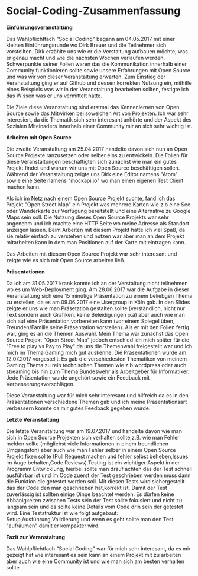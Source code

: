 # Social-Coding-Zusammenfassung

**Einführungsveranstaltung**

Das Wahlpflichtfach "Social Coding" begann am 04.05.2017 mit einer kleinen Einführungsrunde wo Dirk Breuer und die Teilnehmer sich vorstellten. Dirk erzählte uns wie er die Verstaltung aufbauen möchte, was er genau macht und wie die nächsten Wochen verlaufen werden.
Schwerpunkte seiner Folien waren das die Kommunikation innerhalb einer Community funktionieren sollte sowie unsere Erfahrungen mit Open Source und was wir von dieser Veranstaltung erwarten. Zum Einstieg der Veranstaltung ging er auf Github und dessen korrekten Nutzung ein, mithilfe eines Beispiels was wir in der Veranstaltung bearbeiten sollten, festigte ich das Wissen was er uns vermittelt hatte.

Die Ziele diese Veranstaltung sind erstmal das Kennenlernen von Open Source sowie das Mitwirken bei sowelchen Art von Projekten. Ich war sehr interesiert, da die Thematik sich sehr interesant anhörte und der Aspekt des Sozialen Miteinaders innerhalb einer Community mir an sich sehr wichtig ist.

**Arbeiten mit Open Source**

Die zweite Veranstaltung am 25.04.2017 handelte davon sich nun an Open Source Projekte ranzusetzen oder selber eins zu entwickeln. Die Folien für diese Veranstaltungen beschäftigten sich zunächst wie man ein gutes Projekt findet und warum wir uns mit Open Source beschäftigen sollen. Während der Veranstaltung zeigte uns Dirk eine Editor namens "Atom" sowie eine Seite namens "mockapi.io" wo man einen eigenen Test Client machen kann.

Als ich im Netz nach einem Open Source Projekt suchte, fand ich das Projekt "Open Street Map" ein Projekt was mehrere
Karten wie z.b eine See oder Wanderkarte zur Verfügung bereitstellt und eine Alternative zu Google Maps sein soll. Die Nutzung dieses Open Source Projekts war sehr angenehm und ich machte eine HTTP Seite wo meine Adresse als Standort anzeigen lassen. Beim Arbeiten mit diesem Projekt hatte ich viel Spaß, da sie relativ einfach zu verstehen und nutzen war aber man an dem Projekt mitarbeiten kann in dem man Positionen auf der Karte mit eintragen kann. 

Das Arbeiten mit diesem Open Source Projekt war sehr interesant und zeigte wie es sich mit Open Source arbeiten ließ.

**Präsentationen**

Da ich am 31.05.2017 krank konnte ich an der Verstaltung nicht teilnehmen wo es um Web-Deployment ging. Am 28.06.2017 war die Aufgabe in dieser Veranstaltung sich eine 15 minütige Präsentation zu einem beliebgen Thema zu erstellen, da es am 09.06.2017 eine Usergroup in Köln gab. In den Slides zeigte er uns wie man Präsetation gestalten sollte (verständlich, nicht nur Text sondern auch Grafiken, keine Beleidigungen o.ä) aber auch wie man sich auf eine Präsentation vorbereiten kann (vor einem Spiegel üben, Freunden/Familie seine Präsentation vorstellen). Als er mit den Folien fertig war, ging es an die Themen Auswahl. Mein Thema war zunächst das Open Source Projekt "Open Street Map" jedoch entschied ich mich später für die "Free to play vs Pay to Play" da uns die Themenwahl freigestellt war und ich mich im Thema Gaming mich gut auskenne. Die Präsentationen wurde am 12.07.2017 vorgestellt. Es gab die verschiedesten Thematiken von meinem Gaming Thema zu rein technischen Themen wie z.b wordpress oder auch streaming bis hin zum Thema Bundeswehr als Arbeitgeber für Informatiker. Jede Präsentation wurde angehört sowie ein Feedback mit Verbesserungsvorschlägen.

Diese Veranstaltung war für mich sehr interesant und hilfreich da es in den Präsentationen verschiedene Themen gab und ich meine Präsentationsart verbessern konnte da mir gutes Feedback gegeben wurde. 

**Letzte Veranstaltung**

Die letzte Veranstaltung war am 19.07.2017 und handelte davon wie man sich in Open Source Projekten sich verhalten sollte,z.B. wie man Fehler melden sollte (möglichst viele Informationen in einem freundlichen Umgangston) aber auch wie man Fehler selber in einem Open Source Projekt fixen sollte (Pull Request machen und fehler selbst beheben,Issues im Auge behalten,Code Reviews).Testing ist ein wichtiger Aspekt in der Programm Entwicklung, hierbei sollte man drauf achten das der Test schnell ausführbar ist und im Code zuerst der Test geschrieben werden muss dann die Funktion die getestet werden soll. Mit diesen Tests wird sichergestellt das der Code den man geschrieben hat,korrekt ist. Damit der Test zuverlässig ist sollten einige Dinge beachtet werden: Es dürfen keine Abhänigkeiten zwischen Tests sein der Test sollte fokusiert und nicht zu langsam sein und es sollte keine Details vom Code drin sein der getestet wird. Eine Teststruktur ist wie folgt aufgebaut: Setup,Ausführung,Validierung und wenn es geht sollte man den Test "aufräumen" damit er kompakter wird. 

**Fazit zur Veranstaltung**

Das Wahlpflichtfach "Social Coding" war für mich sehr interesant, da es mir gezeigt hat wie interesant es sein kann an einem Projekt mit zu arbeiten aber auch wie eine Community ist und wie man sich am besten verhalten sollte. 




